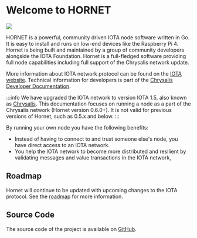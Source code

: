 # Welcome to HORNET

![](./assets/HORNET_logo.svg)

HORNET is a powerful, community driven IOTA node software written in Go. It is easy to install and runs on low-end
devices like the Raspberry Pi 4. Hornet is being built and maintained by a group of community developers alongside the
IOTA Foundation. Hornet is a full-fledged software providing full node capabilities including full support of the
Chrysalis network update.

More information about IOTA network protocol can be found on the [IOTA website](https://www.iota.org/). Technical
information for developers is part of the [Chrysalis Developer Documentation](https://chrysalis.docs.iota.org/).

:::info
We have upgraded the IOTA network to version IOTA 1.5, also known as [Chrysalis](https://chrysalis.iota.org). This documentation focuses on running a node as a part of the Chrysalis network (Hornet version 0.6.0+).
 It is not valid for previous versions of Hornet, such as 0.5.x and below.
:::

By running your own node you have the following benefits:

* Instead of having to connect to and trust someone else's node, you have direct access to an IOTA network.
* You help the IOTA network to become more distributed and resilient by validating messages and value transactions in the IOTA network, 

## Roadmap

Hornet will continue to be updated with upcoming changes to the IOTA protocol. See
the [roadmap](https://roadmap.iota.org/) for more information.

## Source Code

The source code of the project is available on [GitHub](https://github.com/gohornet/hornet).